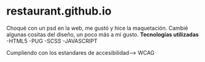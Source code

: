 # restaurant.github.io
Choqué con un psd en la web, me gustó y hice la maquetación. Cambié algunas cositas del diseño, un poco más a mi gusto.
************Tecnologías utilizadas************
-HTML5
-PUG
-SCSS
-JAVASCRIPT

Cumpliendo con los estandares de accesibilidad--> WCAG
